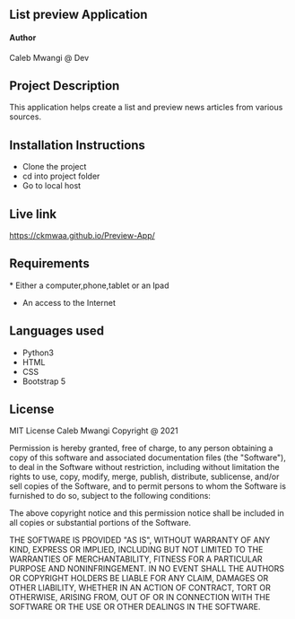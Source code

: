 ## List preview Application
#### Author
Caleb Mwangi @ Dev

## Project Description
This application helps create a list and preview news articles from various sources.

## Installation Instructions
* Clone the project
* cd into project folder
* Go to local host

## Live link
https://ckmwaa.github.io/Preview-App/

## Requirements
​* Either a computer,phone,tablet or an Ipad​
* An access to the Internet​

## Languages used
* Python3
* HTML
* CSS
* Bootstrap 5

## License
MIT License
Caleb Mwangi Copyright @ 2021

Permission is hereby granted, free of charge, to any person obtaining a copy of this software and associated documentation files (the "Software"), to deal in the Software without restriction, including without limitation the rights to use, copy, modify, merge, publish, distribute, sublicense, and/or sell copies of the Software, and to permit persons to whom the Software is furnished to do so, subject to the following conditions:

The above copyright notice and this permission notice shall be included in all copies or substantial portions of the Software.

THE SOFTWARE IS PROVIDED "AS IS", WITHOUT WARRANTY OF ANY KIND, EXPRESS OR IMPLIED, INCLUDING BUT NOT LIMITED TO THE WARRANTIES OF MERCHANTABILITY, FITNESS FOR A PARTICULAR PURPOSE AND NONINFRINGEMENT. IN NO EVENT SHALL THE AUTHORS OR COPYRIGHT HOLDERS BE LIABLE FOR ANY CLAIM, DAMAGES OR OTHER LIABILITY, WHETHER IN AN ACTION OF CONTRACT, TORT OR OTHERWISE, ARISING FROM, OUT OF OR IN CONNECTION WITH THE SOFTWARE OR THE USE OR OTHER DEALINGS IN THE SOFTWARE.